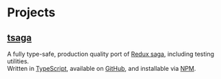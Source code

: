 # Projects

## [tsaga](https://github.com/tp/tsaga)

A fully type-safe, production quality port of [Redux saga](https://redux-saga.js.org), including testing utilities.  
Written in [TypeScript](https://www.typescriptlang.org), available on [GitHub](https://github.com/tp/tsaga), and installable via [NPM](http://npmjs.com/package/tsaga).
